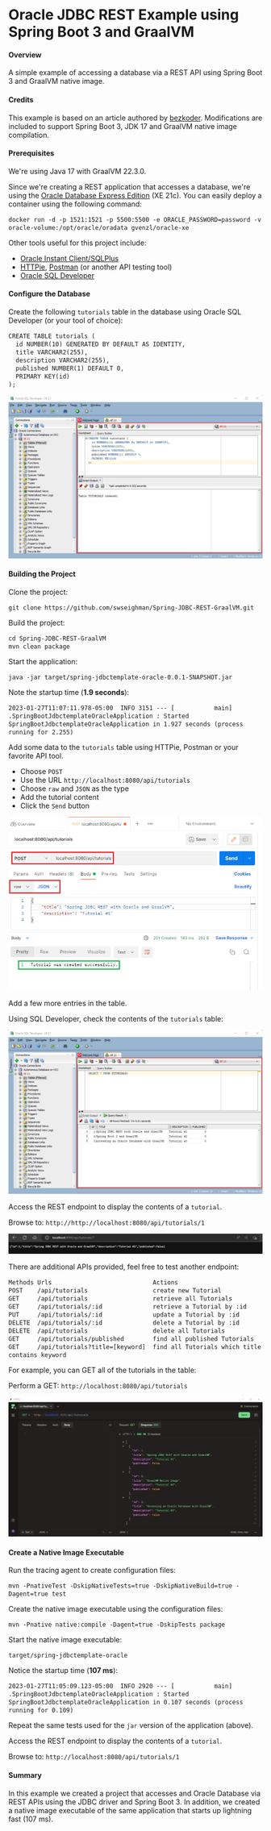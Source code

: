 # Oracle JDBC REST Example using Spring Boot 3 and GraalVM

#### Overview

A simple example of accessing a database via a REST API using Spring Boot 3 and GraalVM native image.

#### Credits

This example is based on an article authored by [bezkoder](https://www.bezkoder.com/spring-boot-jdbctemplate-example-oracle/).  Modifications are included to support Spring Boot 3, JDK 17 and GraalVM native image compilation.

#### Prerequisites

We're using Java 17 with GraalVM 22.3.0.

Since we're creating a REST application that accesses a database, we're using the [Oracle Database Express Edition](https://www.oracle.com/database/technologies/appdev/xe.html) (XE 21c).  You can easily deploy a container using the following command:

```
docker run -d -p 1521:1521 -p 5500:5500 -e ORACLE_PASSWORD=password -v oracle-volume:/opt/oracle/oradata gvenzl/oracle-xe
```

Other tools useful for this project include:

* [Oracle Instant Client/SQLPlus](https://www.oracle.com/database/technologies/instant-client.html)
* [HTTPie](https://httpie.io/), [Postman](https://www.postman.com/downloads/) (or another API testing tool) 
* [Oracle SQL Developer](https://www.oracle.com/database/sqldeveloper/)

#### Configure the Database

Create the following `tutorials` table in the database using Oracle SQL Developer (or your tool of choice):

```
CREATE TABLE tutorials (
  id NUMBER(10) GENERATED BY DEFAULT AS IDENTITY,
  title VARCHAR2(255),
  description VARCHAR2(255),
  published NUMBER(1) DEFAULT 0,
  PRIMARY KEY(id)
);
```

![](images/sqldev-2.png)


#### Building the Project

Clone the project:

```
git clone https://github.com/swseighman/Spring-JDBC-REST-GraalVM.git
```

Build the project:

```
cd Spring-JDBC-REST-GraalVM
mvn clean package
```

Start the application:

```
java -jar target/spring-jdbctemplate-oracle-0.0.1-SNAPSHOT.jar
```
Note the startup time (**1.9 seconds**):

```
2023-01-27T11:07:11.978-05:00  INFO 3151 --- [           main] .SpringBootJdbctemplateOracleApplication : Started SpringBootJdbctemplateOracleApplication in 1.927 seconds (process running for 2.255)
```

Add some data to the `tutorials` table using HTTPie, Postman or your favorite API tool.

* Choose `POST`
* Use the URL `http://localhost:8080/api/tutorials` 
* Choose `raw` and `JSON` as the type
* Add the tutorial content
* Click the `Send` button

![](images/postman-1.png)

Add a few more entries in the table.

Using SQL Developer, check the contents of the `tutorials` table:

![](images/sqldev-3.png)


Access the REST endpoint to display the contents of a `tutorial`.

Browse to:  `http://http://localhost:8080/api/tutorials/1`

![](images/rest-url-1.png)

There are additional APIs provided, feel free to test another endpoint:
```
Methods	Urls	                        Actions
POST    /api/tutorials	                create new Tutorial
GET     /api/tutorials	                retrieve all Tutorials
GET     /api/tutorials/:id              retrieve a Tutorial by :id
PUT     /api/tutorials/:id              update a Tutorial by :id
DELETE	/api/tutorials/:id              delete a Tutorial by :id
DELETE	/api/tutorials                  delete all Tutorials
GET     /api/tutorials/published        find all published Tutorials
GET     /api/tutorials?title=[keyword]	find all Tutorials which title contains keyword
```

For example, you can GET all of the tutorials in the table:

Perform a GET: `http://localhost:8080/api/tutorials`

![](images/httpie-get.png)


#### Create a Native Image Executable


Run the tracing agent to create configuration files:

```
mvn -PnativeTest -DskipNativeTests=true -DskipNativeBuild=true -Dagent=true test
```

Create the native image executable using the configuration files:

```
mvn -Pnative native:compile -Dagent=true -DskipTests package
```

Start the native image executable:

```
target/spring-jdbctemplate-oracle
```

Notice the startup time (**107 ms**): 

```
2023-01-27T11:05:09.123-05:00  INFO 2920 --- [           main] .SpringBootJdbctemplateOracleApplication : Started SpringBootJdbctemplateOracleApplication in 0.107 seconds (process running for 0.109)
```

Repeat the same tests used for the `jar` version of the application (above).

Access the REST endpoint to display the contents of a `tutorial`.

Browse to:  `http://localhost:8080/api/tutorials/1`
 
#### Summary

In this example we created a project that accesses and Oracle Database via REST APIs using the JDBC driver and Spring Boot 3.  In addition, we created a native image executable of the same application that starts up lightning fast (107 ms).<br/><br/>


